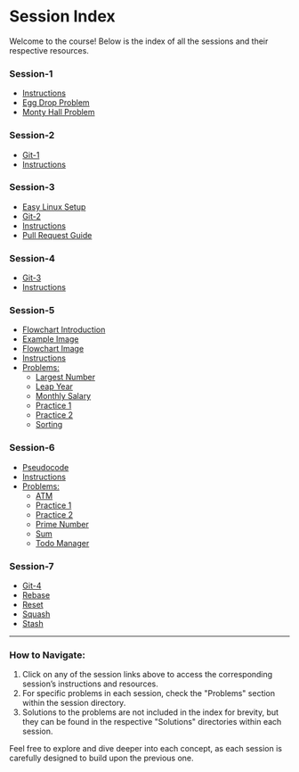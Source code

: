 # Session Index

Welcome to the course! Below is the index of all the sessions and their respective resources.

### Session-1
- [Instructions](https://github.com/rothardo/java-0-to-1/blob/master/Session-1/Instructions.md)
- [Egg Drop Problem](https://github.com/rothardo/java-0-to-1/blob/master/Session-1/Problems/EggDrop.md)
- [Monty Hall Problem](https://github.com/rothardo/java-0-to-1/blob/master/Session-1/Problems/MontyHall.md)

### Session-2
- [Git-1](https://github.com/rothardo/java-0-to-1/blob/master/Session-2/Git-1.md)
- [Instructions](https://github.com/rothardo/java-0-to-1/blob/master/Session-2/Instructions.md)

### Session-3
- [Easy Linux Setup](https://github.com/rothardo/java-0-to-1/blob/master/Session-3/Easy-Linux-Setup.md)
- [Git-2](https://github.com/rothardo/java-0-to-1/blob/master/Session-3/Git-2.md)
- [Instructions](https://github.com/rothardo/java-0-to-1/blob/master/Session-3/Instructions.md)
- [Pull Request Guide](https://github.com/rothardo/java-0-to-1/blob/master/Session-3/PullRequest.md)

### Session-4
- [Git-3](https://github.com/rothardo/java-0-to-1/blob/master/Session-4/Git-3.md)
- [Instructions](https://github.com/rothardo/java-0-to-1/blob/master/Session-4/Instructions.md)

### Session-5
- [Flowchart Introduction](https://github.com/rothardo/java-0-to-1/blob/master/Session-5/Flowchart.md)
- [Example Image](https://github.com/rothardo/java-0-to-1/blob/master/Session-5/Example.png)
- [Flowchart Image](https://github.com/rothardo/java-0-to-1/blob/master/Session-5/Flowchart-intro.png)
- [Instructions](https://github.com/rothardo/java-0-to-1/blob/master/Session-5/Instructions.md)
- [Problems:](#problems-session-5)
  - [Largest Number](https://github.com/rothardo/java-0-to-1/blob/master/Session-5/Problems/LargestNumber.md)
  - [Leap Year](https://github.com/rothardo/java-0-to-1/blob/master/Session-5/Problems/LeapYear.md)
  - [Monthly Salary](https://github.com/rothardo/java-0-to-1/blob/master/Session-5/Problems/MonthlySalary.md)
  - [Practice 1](https://github.com/rothardo/java-0-to-1/blob/master/Session-5/Problems/Practice1.md)
  - [Practice 2](https://github.com/rothardo/java-0-to-1/blob/master/Session-5/Problems/Practice2.md)
  - [Sorting](https://github.com/rothardo/java-0-to-1/blob/master/Session-5/Problems/Sorting.md)

### Session-6
- [Pseudocode](https://github.com/rothardo/java-0-to-1/blob/master/Session-6/Pseudocode.md)
- [Instructions](https://github.com/rothardo/java-0-to-1/blob/master/Session-6/Instructions.md)
- [Problems:](#problems-session-6)
  - [ATM](https://github.com/rothardo/java-0-to-1/blob/master/Session-6/Problems/ATM.md)
  - [Practice 1](https://github.com/rothardo/java-0-to-1/blob/master/Session-6/Problems/Practice1.md)
  - [Practice 2](https://github.com/rothardo/java-0-to-1/blob/master/Session-6/Problems/Practice2.md)
  - [Prime Number](https://github.com/rothardo/java-0-to-1/blob/master/Session-6/Problems/PrimeNumber.md)
  - [Sum](https://github.com/rothardo/java-0-to-1/blob/master/Session-6/Problems/Sum.md)
  - [Todo Manager](https://github.com/rothardo/java-0-to-1/blob/master/Session-6/Problems/TodoManager.md)

### Session-7
- [Git-4](https://github.com/rothardo/java-0-to-1/blob/master/Session-7/Git-4.md)
- [Rebase](https://github.com/rothardo/java-0-to-1/blob/master/Session-7/Rebase.md)
- [Reset](https://github.com/rothardo/java-0-to-1/blob/master/Session-7/Reset.md)
- [Squash](https://github.com/rothardo/java-0-to-1/blob/master/Session-7/Squash.md)
- [Stash](https://github.com/rothardo/java-0-to-1/blob/master/Session-7/Stash.md)

---

### How to Navigate:
1. Click on any of the session links above to access the corresponding session’s instructions and resources.
2. For specific problems in each session, check the "Problems" section within the session directory.
3. Solutions to the problems are not included in the index for brevity, but they can be found in the respective "Solutions" directories within each session.

Feel free to explore and dive deeper into each concept, as each session is carefully designed to build upon the previous one.
